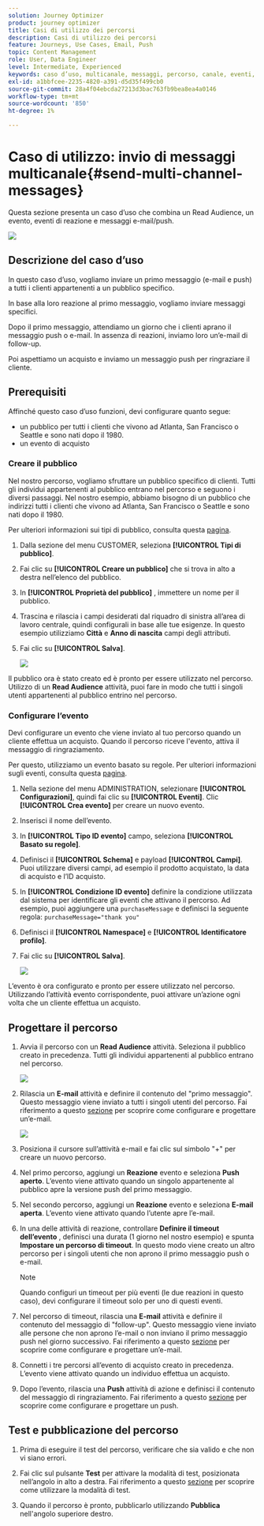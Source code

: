 ```yaml
---
solution: Journey Optimizer
product: journey optimizer
title: Casi di utilizzo dei percorsi
description: Casi di utilizzo dei percorsi
feature: Journeys, Use Cases, Email, Push
topic: Content Management
role: User, Data Engineer
level: Intermediate, Experienced
keywords: caso d’uso, multicanale, messaggi, percorso, canale, eventi, push
exl-id: a1bbfcee-2235-4820-a391-d5d35f499cb0
source-git-commit: 28a4f04ebcda27213d3bac763fb9bea8ea4a0146
workflow-type: tm+mt
source-wordcount: '850'
ht-degree: 1%

---
```


# Caso di utilizzo: invio di messaggi multicanale{#send-multi-channel-messages}

Questa sezione presenta un caso d’uso che combina un Read Audience, un evento, eventi di reazione e messaggi e-mail/push.

![](assets/jo-uc1.png)

## Descrizione del caso d’uso

In questo caso d’uso, vogliamo inviare un primo messaggio (e-mail e push) a tutti i clienti appartenenti a un pubblico specifico.

In base alla loro reazione al primo messaggio, vogliamo inviare messaggi specifici.

Dopo il primo messaggio, attendiamo un giorno che i clienti aprano il messaggio push o e-mail. In assenza di reazioni, inviamo loro un’e-mail di follow-up.

Poi aspettiamo un acquisto e inviamo un messaggio push per ringraziare il cliente.

## Prerequisiti

Affinché questo caso d’uso funzioni, devi configurare quanto segue:

* un pubblico per tutti i clienti che vivono ad Atlanta, San Francisco o Seattle e sono nati dopo il 1980.
* un evento di acquisto

### Creare il pubblico

Nel nostro percorso, vogliamo sfruttare un pubblico specifico di clienti. Tutti gli individui appartenenti al pubblico entrano nel percorso e seguono i diversi passaggi. Nel nostro esempio, abbiamo bisogno di un pubblico che indirizzi tutti i clienti che vivono ad Atlanta, San Francisco o Seattle e sono nati dopo il 1980.

Per ulteriori informazioni sui tipi di pubblico, consulta questa [pagina](../audience/about-audiences.md).

1. Dalla sezione del menu CUSTOMER, seleziona **[!UICONTROL Tipi di pubblico]**.

1. Fai clic su **[!UICONTROL Creare un pubblico]** che si trova in alto a destra nell’elenco del pubblico.

1. In **[!UICONTROL Proprietà del pubblico]** , immettere un nome per il pubblico.

1. Trascina e rilascia i campi desiderati dal riquadro di sinistra all’area di lavoro centrale, quindi configurali in base alle tue esigenze. In questo esempio utilizziamo **Città** e **Anno di nascita** campi degli attributi.

1. Fai clic su **[!UICONTROL Salva]**.

   ![](assets/add-attributes.png)

Il pubblico ora è stato creato ed è pronto per essere utilizzato nel percorso. Utilizzo di un **Read Audience** attività, puoi fare in modo che tutti i singoli utenti appartenenti al pubblico entrino nel percorso.

### Configurare l’evento

Devi configurare un evento che viene inviato al tuo percorso quando un cliente effettua un acquisto. Quando il percorso riceve l&#39;evento, attiva il messaggio di ringraziamento.

Per questo, utilizziamo un evento basato su regole. Per ulteriori informazioni sugli eventi, consulta questa [pagina](../event/about-events.md).

1. Nella sezione del menu ADMINISTRATION, selezionare **[!UICONTROL Configurazioni]**, quindi fai clic su **[!UICONTROL Eventi]**. Clic **[!UICONTROL Crea evento]** per creare un nuovo evento.

1. Inserisci il nome dell’evento.

1. In **[!UICONTROL Tipo ID evento]** campo, seleziona **[!UICONTROL Basato su regole]**.

1. Definisci il **[!UICONTROL Schema]** e payload **[!UICONTROL Campi]**. Puoi utilizzare diversi campi, ad esempio il prodotto acquistato, la data di acquisto e l’ID acquisto.

1. In **[!UICONTROL Condizione ID evento]** definire la condizione utilizzata dal sistema per identificare gli eventi che attivano il percorso. Ad esempio, puoi aggiungere una `purchaseMessage` e definisci la seguente regola: `purchaseMessage="thank you"`

1. Definisci il **[!UICONTROL Namespace]** e **[!UICONTROL Identificatore profilo]**.

1. Fai clic su **[!UICONTROL Salva]**.

   ![](assets/jo-uc2.png)

L’evento è ora configurato e pronto per essere utilizzato nel percorso. Utilizzando l’attività evento corrispondente, puoi attivare un’azione ogni volta che un cliente effettua un acquisto.

## Progettare il percorso

1. Avvia il percorso con un **Read Audience** attività. Seleziona il pubblico creato in precedenza. Tutti gli individui appartenenti al pubblico entrano nel percorso.

   ![](assets/jo-uc4.png)

1. Rilascia un **E-mail** attività e definire il contenuto del &quot;primo messaggio&quot;. Questo messaggio viene inviato a tutti i singoli utenti del percorso. Fai riferimento a questo [sezione](../email/create-email.md) per scoprire come configurare e progettare un’e-mail.

   ![](assets/jo-uc5.png)

1. Posiziona il cursore sull’attività e-mail e fai clic sul simbolo &quot;+&quot; per creare un nuovo percorso.

1. Nel primo percorso, aggiungi un **Reazione** evento e seleziona **Push aperto**. L’evento viene attivato quando un singolo appartenente al pubblico apre la versione push del primo messaggio.

1. Nel secondo percorso, aggiungi un **Reazione** evento e seleziona **E-mail aperta**. L’evento viene attivato quando l’utente apre l’e-mail.

1. In una delle attività di reazione, controllare **Definire il timeout dell’evento** , definisci una durata (1 giorno nel nostro esempio) e spunta **Impostare un percorso di timeout**. In questo modo viene creato un altro percorso per i singoli utenti che non aprono il primo messaggio push o e-mail.

   >[!NOTE]
   >
   >Quando configuri un timeout per più eventi (le due reazioni in questo caso), devi configurare il timeout solo per uno di questi eventi.

1. Nel percorso di timeout, rilascia una **E-mail** attività e definire il contenuto del messaggio di &quot;follow-up&quot;. Questo messaggio viene inviato alle persone che non aprono l’e-mail o non inviano il primo messaggio push nel giorno successivo. Fai riferimento a questo [sezione](../email/create-email.md) per scoprire come configurare e progettare un’e-mail.

1. Connetti i tre percorsi all’evento di acquisto creato in precedenza. L’evento viene attivato quando un individuo effettua un acquisto.

1. Dopo l’evento, rilascia una **Push** attività di azione e definisci il contenuto del messaggio di ringraziamento. Fai riferimento a questo [sezione](../push/create-push.md) per scoprire come configurare e progettare un push.

## Test e pubblicazione del percorso

1. Prima di eseguire il test del percorso, verificare che sia valido e che non vi siano errori.

1. Fai clic sul pulsante **Test** per attivare la modalità di test, posizionata nell’angolo in alto a destra. Fai riferimento a questo [sezione](testing-the-journey.md) per scoprire come utilizzare la modalità di test.

1. Quando il percorso è pronto, pubblicarlo utilizzando **Pubblica** nell&#39;angolo superiore destro.
